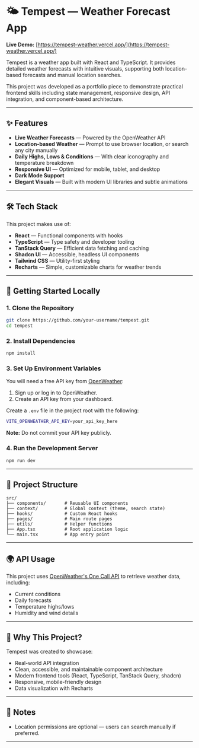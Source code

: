 # 🌤 Tempest — Weather Forecast App

**Live Demo:** [https://tempest-weather.vercel.app/](https://tempest-weather.vercel.app/)

Tempest is a weather app built with React and TypeScript. It provides detailed weather forecasts with intuitive visuals, supporting both location-based forecasts and manual location searches.

This project was developed as a portfolio piece to demonstrate practical frontend skills including state management, responsive design, API integration, and component-based architecture.

---

## ✨ Features

- **Live Weather Forecasts** — Powered by the OpenWeather API
- **Location-based Weather** — Prompt to use browser location, or search any city manually
- **Daily Highs, Lows & Conditions** — With clear iconography and temperature breakdown
- **Responsive UI** — Optimized for mobile, tablet, and desktop
- **Dark Mode Support**
- **Elegant Visuals** — Built with modern UI libraries and subtle animations

---

## 🛠 Tech Stack

This project makes use of:

- **React** — Functional components with hooks
- **TypeScript** — Type safety and developer tooling
- **TanStack Query** — Efficient data fetching and caching
- **Shadcn UI** — Accessible, headless UI components
- **Tailwind CSS** — Utility-first styling
- **Recharts** — Simple, customizable charts for weather trends

---

## 🚀 Getting Started Locally

### 1. Clone the Repository

```bash
git clone https://github.com/your-username/tempest.git
cd tempest
```

### 2. Install Dependencies

```bash
npm install
```

### 3. Set Up Environment Variables

You will need a free API key from [OpenWeather](https://home.openweathermap.org/):

1. Sign up or log in to OpenWeather.
2. Create an API key from your dashboard.

Create a `.env` file in the project root with the following:

```bash
VITE_OPENWEATHER_API_KEY=your_api_key_here
```

**Note:** Do not commit your API key publicly.

### 4. Run the Development Server

```bash
npm run dev
```

---

## 📂 Project Structure

```
src/
├── components/       # Reusable UI components
├── context/          # Global context (theme, search state)
├── hooks/            # Custom React hooks
├── pages/            # Main route pages
├── utils/            # Helper functions
├── App.tsx           # Root application logic
└── main.tsx          # App entry point
```

---

## 🌍 API Usage

This project uses [OpenWeather's One Call API](https://openweathermap.org/api/one-call-3) to retrieve weather data, including:

- Current conditions
- Daily forecasts
- Temperature highs/lows
- Humidity and wind details

---

## 🙌 Why This Project?

Tempest was created to showcase:

- Real-world API integration
- Clean, accessible, and maintainable component architecture
- Modern frontend tools (React, TypeScript, TanStack Query, shadcn)
- Responsive, mobile-friendly design
- Data visualization with Recharts

---

## 📢 Notes

- Location permissions are optional — users can search manually if preferred.

---

